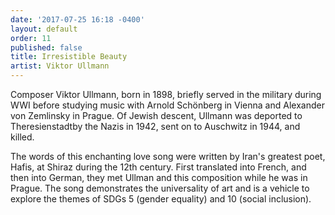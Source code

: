 ```yaml
---
date: '2017-07-25 16:18 -0400'
layout: default
order: 11
published: false
title: Irresistible Beauty
artist: Viktor Ullmann
---
```

Composer Viktor Ullmann, born in 1898, briefly served in the military during WWI before studying music with Arnold Schönberg in Vienna and Alexander von Zemlinsky in Prague.  Of Jewish descent, Ullmann was deported to Theresienstadtby the Nazis in 1942, sent on to Auschwitz in 1944, and killed. 

The words of this enchanting love song were written by Iran's greatest poet, Hafis, at Shiraz during the 12th century. First translated into French, and then into German, they met Ullman and this composition while he was in Prague. The song demonstrates the universality of art and is a vehicle to explore the themes of SDGs 5 (gender equality) and 10 (social inclusion).
